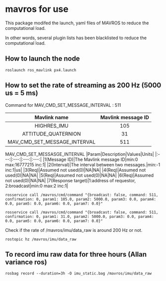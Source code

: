 # mavros for use

This package modifed the launch, yaml files of MAVROS to reduce the computational load.

In other words, several plugin lists has been blacklisted to reduce the computational load.

## How to launch the node

```
roslaunch ros_mavlink px4.launch
```

## How to set the rate of streaming as 200 Hz (5000 us = 5 ms)

Command for MAV_CMD_SET_MESSAGE_INTERVAL : 511

|Mavlink name|Mavlink message ID|
|:---:|:---:|
|HIGHRES_IMU|105|
|ATTITUDE_QUATERNION|31|
|MAV_CMD_SET_MESSAGE_INTERVAL|511|

MAV_CMD_SET_MESSASGE_INTERVAL
|Param|Description|Values|Units|
|:---:|:---:|:---:|:---:|
|1(Message ID)|The Mavlink message ID|min:0 max:16777215 inc:1|
|2(Interval)|The interval between two messages.|min:-1 inc:1|us|
|3(Req)|Assumed not used(0)|NA|NA|
|4(Req)|Assumed not used(0)|NA|NA|
|5(Req)|Assumed not used(0)|NA|NA|
|6(Req)|Assumed not used(0)|NA|NA|
|7(Response target)|1:address of requestor, 2:broadcast|min:0 max:2 inc:1|

```
rosservice call /mavros/cmd/command "{broadcast: false, command: 511, confirmation: 0, param1: 105.0, param2: 5000.0, param3: 0.0, param4: 0.0, param5: 0.0, param6: 0.0, param7: 0.0}"
```

```
rosservice call /mavros/cmd/command "{broadcast: false, command: 511, confirmation: 0, param1: 31.0, param2: 5000.0, param3: 0.0, param4: 0.0, param5: 0.0, param6: 0.0, param7: 0.0}"
```

Check if the rate of /mavros/imu/data_raw is around 200 Hz or not.

```
rostopic hz /mavros/imu/data_raw
```

## To record imu raw data for three hours (Allan variance ros)

```
rosbag record --duration=3h -O imu_static.bag /mavros/imu/data_raw
```

